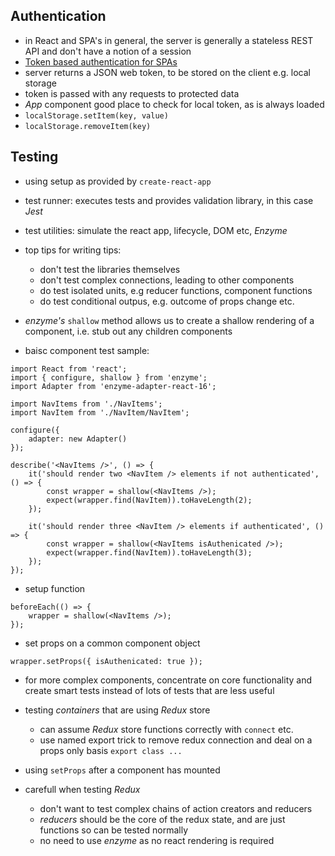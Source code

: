 ## Authentication

- in React and SPA's in general, the server is generally a stateless REST API and don't have a notion of a session
- [Token based authentication for SPAs](https://stormpath.com/blog/token-auth-spa)
- server returns a JSON web token, to be stored on the client e.g. local storage
- token is passed with any requests to protected data
- *App* component good place to check for local token, as is always loaded
- `localStorage.setItem(key, value)`
- `localStorage.removeItem(key)`

## Testing
- using setup as provided by `create-react-app`
- test runner: executes tests and provides validation library, in this case *Jest*
- test utilities: simulate the react app, lifecycle, DOM etc, *Enzyme*
- top tips for writing tips:
  - don't test the libraries themselves
  - don't test complex connections, leading to other components
  - do test isolated units, e.g reducer functions, component functions
  - do test conditional outpus, e.g. outcome of props change etc.

- *enzyme's* `shallow` method allows us to create a shallow rendering of a component, i.e. stub out any children components

- baisc component test sample: 
```
import React from 'react';
import { configure, shallow } from 'enzyme';
import Adapter from 'enzyme-adapter-react-16';

import NavItems from './NavItems';
import NavItem from './NavItem/NavItem';

configure({
    adapter: new Adapter()
});

describe('<NavItems />', () => {
    it('should render two <NavItem /> elements if not authenticated', () => {
        const wrapper = shallow(<NavItems />);
        expect(wrapper.find(NavItem)).toHaveLength(2);
    });

    it('should render three <NavItem /> elements if authenticated', () => {
        const wrapper = shallow(<NavItems isAuthenicated />);
        expect(wrapper.find(NavItem)).toHaveLength(3);
    });
});
```
- setup function
```
beforeEach(() => {
    wrapper = shallow(<NavItems />);
});
```
- set props on a common component object
```
wrapper.setProps({ isAuthenicated: true });
```

- for more complex components, concentrate on core functionality and create smart tests instead of lots of tests that are less useful


- testing *containers* that are using *Redux* store
  - can assume *Redux* store functions correctly with `connect` etc.
  - use named export trick to remove redux connection and deal on a props only basis `export class ...`

- using `setProps` after a component has mounted

- carefull when testing *Redux*
  - don't want to test complex chains of action creators and reducers
  - *reducers* should be the core of the redux state, and are just functions so can be tested normally
  - no need to use *enzyme* as no react rendering is required




